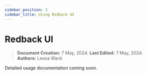 ```yaml
---
sidebar_position: 3
sidebar_title: Using Redback UI
---
```


# Redback UI

> **Document Creation:** 7 May, 2024. **Last Edited:** 7 May, 2024. **Authors:** Leesa Ward.

Detailed usage documentation coming soon.


